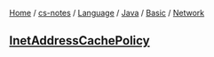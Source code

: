 [Home](https://mengxianbin.github.io) /
[cs-notes](https://mengxianbin.github.io/cs-notes/site) /
[Language](https://mengxianbin.github.io/cs-notes/site/Language) /
[Java](https://mengxianbin.github.io/cs-notes/site/Language/Java) /
[Basic](https://mengxianbin.github.io/cs-notes/site/Language/Java/Basic) /
[Network](https://mengxianbin.github.io/cs-notes/site/Language/Java/Basic/Network)

## [InetAddressCachePolicy](https://mengxianbin.github.io/cs-notes/site/Language/Java/Basic/Network/InetAddressCachePolicy)

